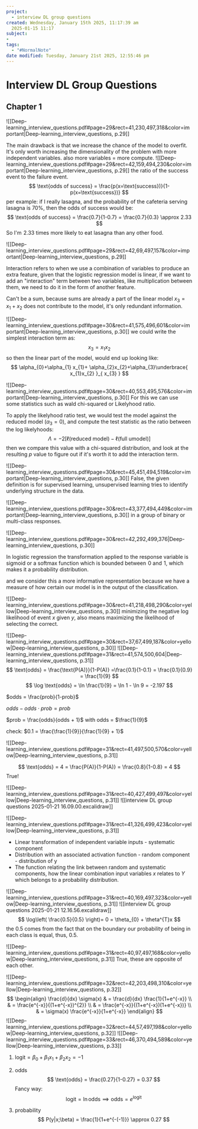 ```yaml
---
project:
  - interview DL group questions
created: Wednesday, January 15th 2025, 11:17:39 am
  2025-01-15 11:17
subject:
- 
tags:
  - "#NormalNote"
date modified: Tuesday, January 21st 2025, 12:55:46 pm
---
```




# Interview DL Group Questions

## Chapter 1

![[Deep-learning_interview_questions.pdf#page=29&rect=41,230,497,318&color=important|Deep-learning_interview_questions, p.29]]

The main drawback is that we increase the chance of the model to overfit. It's only worth increasing the dimensionality of the problem with more independent variables.
also more variables = more compute.
![[Deep-learning_interview_questions.pdf#page=29&rect=42,159,494,230&color=important|Deep-learning_interview_questions, p.29]]
the ratio of the success event to the failure event.
$$
\text{odds of success} = \frac{p(x=\text{success})}{1-p(x=\text{success})}
$$
per example: if I really lasagna, and the probability of the cafeteria serving lasagna is 70%, then the odds of success would be:
$$
\text{odds of success} = \frac{0.7}{1-0.7} = \frac{0.7}{0.3} \approx 2.33
$$
So I'm $\hspace{0pt}2.33$ times more likely to eat lasagna than any other food.

![[Deep-learning_interview_questions.pdf#page=29&rect=42,69,497,157&color=important|Deep-learning_interview_questions, p.29]]

Interaction refers to when we use a combination of variables to produce an extra feature, given that the logistic regression model is linear, if we want to add an "interaction" term between two variables, like multiplication between them, we need to do it in the form of another feature.

Can't be a sum, because sums are already a part of the linear model $x_{3}=x_{1}+x_{2}$ does not contribute to the model, it's only redundant information.

![[Deep-learning_interview_questions.pdf#page=30&rect=41,575,496,601&color=important|Deep-learning_interview_questions, p.30]]
we could write the simplest interaction term as:
$$
x_{3}= x_{1}x_{2}
$$
so then the linear part of the model, would end up looking like:
$$
\alpha_{0}+\alpha_{1} x_{1}+ \alpha_{2}x_{2}+\alpha_{3}\underbrace{ x_{1}x_{2} }_{ x_{3} }
$$

![[Deep-learning_interview_questions.pdf#page=30&rect=40,553,495,576&color=important|Deep-learning_interview_questions, p.30]]
For this we can use some statistics such as wald chi-squared or Likelyhood ratio.

To apply the likelyhood ratio test, we would test the model against the reduced model ($\alpha_{3}=0$), and compute the test statistic as the ratio between the log likelyhoods:
$$
\Lambda = -2 [\ell(\text{reduced model})-\ell \text{(full umodel)}]
$$
then we compare this value with a chi-squared distribution, and look at the resulting $p$ value to figure out if it's worth it to add the interaction term.

![[Deep-learning_interview_questions.pdf#page=30&rect=45,451,494,519&color=important|Deep-learning_interview_questions, p.30]]
False, the given definition is for supervised learning, unsupervised learning tries to identify underlying structure in the data.

![[Deep-learning_interview_questions.pdf#page=30&rect=43,377,494,449&color=important|Deep-learning_interview_questions, p.30]]
in a group of binary or multi-class responses.

![[Deep-learning_interview_questions.pdf#page=30&rect=42,292,499,376|Deep-learning_interview_questions, p.30]]

In logistic regression the transformation applied to the response variable is sigmoid or a softmax function which is bounded between $\hspace{0pt}0$ and $\hspace{0pt}1$, which makes it a probability distribution.

and we consider this a more informative representation because we have a measure of how certain our model is in the output of the classification.

![[Deep-learning_interview_questions.pdf#page=30&rect=41,218,498,290&color=yellow|Deep-learning_interview_questions, p.30]]
minimizing the negative log likelihood of event $x$ given $y$, also means maximizing the likelihood of selecting the correct.

![[Deep-learning_interview_questions.pdf#page=30&rect=37,67,499,187&color=yellow|Deep-learning_interview_questions, p.30]]
![[Deep-learning_interview_questions.pdf#page=31&rect=41,574,500,604|Deep-learning_interview_questions, p.31]]
$$
\text{odds} = \frac{\text{P(A)}}{1-P(A)} =\frac{0.1}{1-0.1} = \frac{0.1}{0.9} = \frac{1}{9}
$$
$$
\log \text{odds} = \ln \frac{1}{9} = \ln 1 - \ln  9 = -2.197
$$

$odds = \frac{prob}{1-prob}$

$odds - odds \cdot prob = prob$

$prob = \frac{odds}{odds + 1}$ with odds = $\frac{1}{9}$

check: $0.1 = \frac{\frac{1}{9}}{\frac{1}{9} + 1}$

![[Deep-learning_interview_questions.pdf#page=31&rect=41,497,500,570&color=yellow|Deep-learning_interview_questions, p.31]]

$$
\text{odds} = 4 = \frac{P(A)}{1-P(A)}  = \frac{0.8}{1-0.8} = 4
$$
True!

![[Deep-learning_interview_questions.pdf#page=31&rect=40,427,499,497&color=yellow|Deep-learning_interview_questions, p.31]]
![[interview DL group questions 2025-01-21 16.09.00.excalidraw]]

![[Deep-learning_interview_questions.pdf#page=31&rect=41,326,499,423&color=yellow|Deep-learning_interview_questions, p.31]]
- Linear transformation of independent variable inputs - systematic component
- Distribution with an associated activation function - random component - distribution of y
- The function relating the link between random and systematic components, how the linear combination input variables $x$ relates to $Y$ which belongs to a probability distribution.

![[Deep-learning_interview_questions.pdf#page=31&rect=40,169,497,323&color=yellow|Deep-learning_interview_questions, p.31]]
![[interview DL group questions 2025-01-21 12.16.56.excalidraw]]
$$
\log\left(  \frac{0.5}{0.5} \right)= 0 = \theta_{0} + \theta^{T}x
$$
the 0.5 comes from the fact that on the boundary our probability of being in each class is equal, thus, 0.5.

![[Deep-learning_interview_questions.pdf#page=31&rect=40,97,497,168&color=yellow|Deep-learning_interview_questions, p.31]]
True, these are opposite of each other.

![[Deep-learning_interview_questions.pdf#page=32&rect=42,203,498,310&color=yellow|Deep-learning_interview_questions, p.32]]
$$
\begin{align}
\frac{d}{dx} \sigma(x)  &  = \frac{d}{dx} \frac{1}{1+e^{-x}}   \\
& = \frac{e^{-x}}{(1+e^{-x})^{2}}   \\
& = \frac{e^{-x}}{(1+e^{-x})(1+e^{-x})} \\
 & = \sigma(x) \frac{e^{-x}}{1+e^{-x}}
\end{align}
$$
![[Deep-learning_interview_questions.pdf#page=32&rect=44,57,497,198&color=yellow|Deep-learning_interview_questions, p.32]]
![[Deep-learning_interview_questions.pdf#page=33&rect=46,370,494,589&color=yellow|Deep-learning_interview_questions, p.33]]

1. $\text{logit}= \beta_{0}+\beta_{1}x_{1}+\beta_{2}x_{2}= -1$
2. odds
$$
\text{odds} = \frac{0.27}{1-0.27} = 0.37
$$
Fancy way:
$$
\text{logit}= \ln  \text{odds} \implies \text{odds}= e^{\text{logit}}
$$

3. probability
$$
P(y|x;\beta) = \frac{1}{1+e^{-(-1)}} \approx 0.27 
$$


